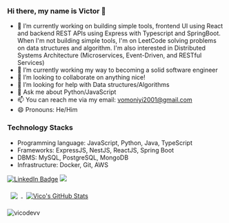 ### Hi there, my name is Victor 👋

- 🔭  I’m currently working on building simple tools, frontend UI using React and backend REST APIs using Express with Typescript and SpringBoot. When I'm not building simple tools, I'm on LeetCode solving problems on data structures and algorithm. I'm also interested in Distributed Systems Architecture (Microservices, Event-Driven, and RESTful Services)
- 🌱 I’m currently working my way to becoming a solid software engineer
- 👯 I’m looking to collaborate on anything nice!
- 🤔 I’m looking for help with Data structures/Algorithms
- 💬 Ask me about Python/JavaScript
- 📫 You can reach me via my email: vomoniyi2001@gmail.com 
- 😄 Pronouns: He/Him
### Technology Stacks
- Programming language: JavaScript, Python, Java, TypeScript
- Frameworks: ExpressJS, NestJS, ReactJS, Spring Boot
- DBMS: MySQL, PostgreSQL, MongoDB
- Infrastructure: Docker, Git, AWS

[![LinkedIn Badge](https://img.shields.io/badge/LinkedIn-Profile-informational?style=flat&logo=linkedin&logoColor=white&color=0D76A8)](https://www.linkedin.com/in/victor-omoniyi-56a65218b/)
[![](https://visitcount.itsvg.in/api?id=vicodevv&icon=2&color=9)](https://visitcount.itsvg.in)
<br>

<a href="https://github.com/vicodevv">
  <img align="center" style="margin:0.5rem" src="https://github-readme-stats.vercel.app/api/top-langs/?username=vicodevv&hide=html,css&title_color=ffffff&text_color=c9cacc&icon_color=4AB197&bg_color=1A2B34" />
</a>

<a href="https://github.com/vicodevv">
  <img align="center" style="margin:0.5rem" src="https://github-readme-stats.vercel.app/api?username=vicodevv&show_icons=true&line_height=27&count_private=true&title_color=ffffff&text_color=c9cacc&icon_color=4AB097&bg_color=1A2B34" alt="Vico's GitHub Stats" />
</a>

<p><img align="center" src="https://github-readme-streak-stats.herokuapp.com/?user=vicodevv&" alt="vicodevv" /></p>
